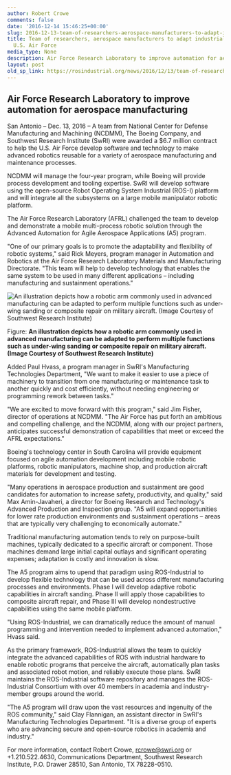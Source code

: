 ```yaml
---
author: Robert Crowe
comments: false
date: '2016-12-14 15:46:25+00:00'
slug: 2016-12-13-team-of-researchers-aerospace-manufacturers-to-adapt-industrial-robots-for-us-air-force
title: Team of researchers, aerospace manufacturers to adapt industrial robots for
  U.S. Air Force
media_type: None
description: Air Force Research Laboratory to improve automation for aerospace manufacturing
layout: post
old_sp_link: https://rosindustrial.org/news/2016/12/13/team-of-researchers-aerospace-manufacturers-to-adapt-industrial-robots-for-us-air-force
---
```


Air Force Research Laboratory to improve automation for aerospace manufacturing
-------------------------------------------------------------------------------

San Antonio – Dec. 13, 2016 – A team from National Center for Defense Manufacturing and Machining (NCDMM), The Boeing Company, and Southwest Research Institute (SwRI) were awarded a $6.7 million contract to help the U.S. Air Force develop software and technology to make advanced robotics reusable for a variety of aerospace manufacturing and maintenance processes.

NCDMM will manage the four-year program, while Boeing will provide process development and tooling expertise. SwRI will develop software using the open-source Robot Operating System Industrial (ROS-I) platform and will integrate all the subsystems on a large mobile manipulator robotic platform.

The Air Force Research Laboratory (AFRL) challenged the team to develop and demonstrate a mobile multi-process robotic solution through the Advanced Automation for Agile Aerospace Applications (A5) program.

"One of our primary goals is to promote the adaptability and flexibility of robotic systems," said Rick Meyers, program manager in Automation and Robotics at the Air Force Research Laboratory Materials and Manufacturing Directorate. "This team will help to develop technology that enables the same system to be used in many different applications – including manufacturing and sustainment operations."

![An illustration depicts how a robotic arm commonly used in advanced manufacturing can be adapted to perform multiple functions such as under-wing sanding or composite repair on military aircraft. (Image Courtesy of Southwest Research Institute)](https://images.squarespace-cdn.com/content/v1/51df34b1e4b08840dcfd2841/1481681713058-L0QL929OFBLWE4PSOADT/Motoman+MH180-120%2C+Under+Wing%2C+Sanding+End+Effector%2C+Isometric.jpg)

Figure: **An illustration depicts how a robotic arm commonly used in advanced manufacturing can be adapted to perform multiple functions such as under-wing sanding or composite repair on military aircraft. (Image Courtesy of Southwest Research Institute)**

Added Paul Hvass, a program manager in SwRI's Manufacturing Technologies Department, "We want to make it easier to use a piece of machinery to transition from one manufacturing or maintenance task to another quickly and cost efficiently, without needing engineering or programming rework between tasks."

"We are excited to move forward with this program," said Jim Fisher, director of operations at NCDMM. "The Air Force has put forth an ambitious and compelling challenge, and the NCDMM, along with our project partners, anticipates successful demonstration of capabilities that meet or exceed the AFRL expectations."

Boeing's technology center in South Carolina will provide equipment focused on agile automation development including mobile robotic platforms, robotic manipulators, machine shop, and production aircraft materials for development and testing.

"Many operations in aerospace production and sustainment are good candidates for automation to increase safety, productivity, and quality," said Max Amin-Javaheri, a director for Boeing Research and Technology's Advanced Production and Inspection group. "A5 will expand opportunities for lower rate production environments and sustainment operations – areas that are typically very challenging to economically automate." 

Traditional manufacturing automation tends to rely on purpose-built machines, typically dedicated to a specific aircraft or component. Those machines demand large initial capital outlays and significant operating expenses; adaptation is costly and innovation is slow.

The A5 program aims to upend that paradigm using ROS-Industrial to develop flexible technology that can be used across different manufacturing processes and environments. Phase I will develop adaptive robotic capabilities in aircraft sanding. Phase II will apply those capabilities to composite aircraft repair, and Phase III will develop nondestructive capabilities using the same mobile platform.

"Using ROS-Industrial, we can dramatically reduce the amount of manual programming and intervention needed to implement advanced automation," Hvass said.

As the primary framework, ROS-Industrial allows the team to quickly integrate the advanced capabilities of ROS with industrial hardware to enable robotic programs that perceive the aircraft, automatically plan tasks and associated robot motion, and reliably execute those plans. SwRI maintains the ROS-Industrial software repository and manages the ROS-Industrial Consortium with over 40 members in academia and industry-member groups around the world.

"The A5 program will draw upon the vast resources and ingenuity of the ROS community," said Clay Flannigan, an assistant director in SwRI's Manufacturing Technologies Department. "It is a diverse group of experts who are advancing secure and open-source robotics in academia and industry."

For more information, contact Robert Crowe, rcrowe@swri.org or +1.210.522.4630, Communications Department, Southwest Research Institute, P.O. Drawer 28510, San Antonio, TX 78228-0510.



